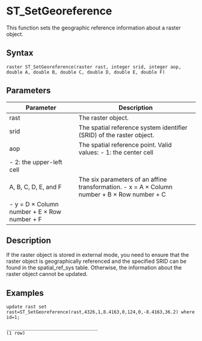 # ST\_SetGeoreference

This function sets the geographic reference information about a raster object.

## Syntax

```
raster ST_SetGeoreference(raster rast, integer srid, integer aop, double A, double B, double C, double D, double E, double F)
```

## Parameters

|Parameter|Description|
|---------|-----------|
|rast|The raster object.|
|srid|The spatial reference system identifier \(SRID\) of the raster object.|
|aop|The spatial reference point. Valid values: -   1: the center cell
-   2: the upper-left cell |
|A, B, C, D, E, and F|The six parameters of an affine transformation. -   x = A × Column number + B × Row number + C
-   y = D × Column number + E × Row number + F |

## Description

If the raster object is stored in external mode, you need to ensure that the raster object is geographically referenced and the specified SRID can be found in the spatial\_ref\_sys table. Otherwise, the information about the raster object cannot be updated.

## Examples

```
update rast set rast=ST_SetGeoreference(rast,4326,1,8.4163,0,124,0,-8.4163,36.2) where id=1;

__________________________________
(1 row)
```


